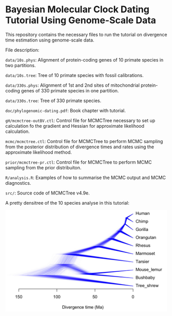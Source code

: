 # Bayesian Molecular Clock Dating Tutorial Using Genome-Scale Data

This repository contains the necessary files to run the tutorial
on divergence time estimation using genome-scale data.

File description:

`data/10s.phys`: Alignment of protein-coding genes of 10 primate species in two partitions.

`data/10s.tree`: Tree of 10 primate species with fossil calibrations.

`data/330s.phys`: Alignment of 1st and 2nd sites of mitochondrial protein-coding genes of 330 primate species in one partition.

`data/330s.tree`: Tree of 330 primate species.

`doc/phylogenomic-dating.pdf`: Book chapter with tutorial.

`gH/mcmctree-outBV.ctl`: Control file for MCMCTree necessary to set up calculation fo the gradient and Hessian for approximate likelihood calculation.

`mcmc/mcmctree.ctl`: Control file for MCMCTree to perform MCMC sampling from the posterior distribution of divergence times and rates using the approximate likelihood method.

`prior/mcmctree-pr.ctl`: Control file for MCMCTree to perform MCMC sampling from the prior distribuiton.

`R/analysis.R`: Examples of how to summarise the MCMC output and MCMC diagnostics.

`src/`: Source code of MCMCTree v4.9e.

A pretty densitree of the 10 species analyse in this tutorial:

![](/R/pri10s.jpg)
